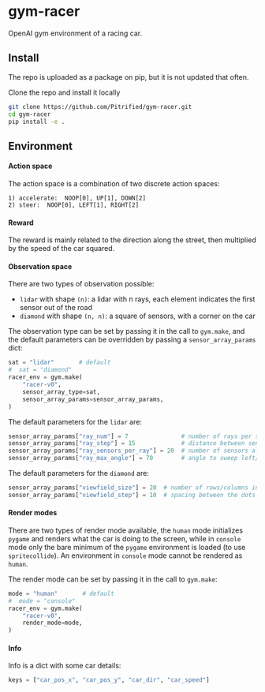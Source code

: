 # gym-racer

OpenAI gym environment of a racing car.

## Install

The repo is uploaded as a package on pip, but it is not updated that often.

Clone the repo and install it locally
```bash
git clone https://github.com/Pitrified/gym-racer.git
cd gym-racer
pip install -e .
```

## Environment

#### Action space

The action space is a combination of two discrete action spaces:

```
1) accelerate:  NOOP[0], UP[1], DOWN[2]
2) steer:  NOOP[0], LEFT[1], RIGHT[2]
```

#### Reward

The reward is mainly related to the direction along the street, then multiplied by the speed of the car squared.

#### Observation space

There are two types of observation possible:
* `lidar` with shape `(n)`: a lidar with n rays, each element indicates the first sensor out of the road
* `diamond` with shape `(n, n)`: a square of sensors, with a corner on the car

The observation type can be set by passing it in the call to `gym.make`, and the default parameters can be overridden by passing a `sensor_array_params` dict:

```python
sat = "lidar"       # default
#  sat = "diamond"
racer_env = gym.make(
    "racer-v0",
    sensor_array_type=sat,
    sensor_array_params=sensor_array_params,
)
```

The default parameters for the `lidar` are:

```python
sensor_array_params["ray_num"] = 7               # number of rays per side
sensor_array_params["ray_step"] = 15             # distance between sensors along a ray
sensor_array_params["ray_sensors_per_ray"] = 20  # number of sensors along a ray
sensor_array_params["ray_max_angle"] = 70        # angle to sweep left/right
```

The default parameters for the `diamond` are:

```python
sensor_array_params["viewfield_size"] = 20  # number of rows/columns in the sensor
sensor_array_params["viewfield_step"] = 10  # spacing between the dots
```

#### Render modes

There are two types of render mode available,
the `human` mode initializes `pygame` and renders what the car is doing to the screen,
while in `console` mode only the bare minimum of the `pygame` environment is loaded (to use `spritecollide`).
An environment in `console` mode cannot be rendered as `human`.

The render mode can be set by passing it in the call to `gym.make`:

```python
mode = "human"       # default
#  mode = "console"
racer_env = gym.make(
    "racer-v0",
    render_mode=mode,
)
```

#### Info
Info is a dict with some car details:

```python
keys = ["car_pos_x", "car_pos_y", "car_dir", "car_speed"]
```

